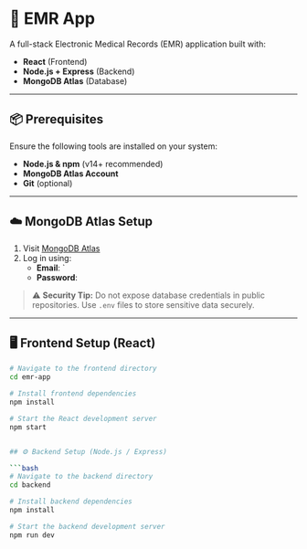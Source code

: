 # 🏥 EMR App

A full-stack Electronic Medical Records (EMR) application built with:

- **React** (Frontend)
- **Node.js + Express** (Backend)
- **MongoDB Atlas** (Database)

---

## 📦 Prerequisites

Ensure the following tools are installed on your system:

- **Node.js & npm** (v14+ recommended)
- **MongoDB Atlas Account**
- **Git** (optional)

---

## ☁️ MongoDB Atlas Setup

1. Visit [MongoDB Atlas](https://cloud.mongodb.com/)
2. Log in using:
   - **Email**: `
   - **Password**: 

> ⚠️ **Security Tip:** Do not expose database credentials in public repositories. Use `.env` files to store sensitive data securely.

---

## 🖥️ Frontend Setup (React)

```bash
# Navigate to the frontend directory
cd emr-app

# Install frontend dependencies
npm install

# Start the React development server
npm start


## ⚙️ Backend Setup (Node.js / Express)

```bash
# Navigate to the backend directory
cd backend

# Install backend dependencies
npm install

# Start the backend development server
npm run dev
